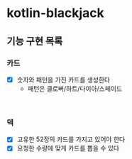# kotlin-blackjack


## 기능 구현 목록

### 카드
- [x] 숫자와 패턴을 가진 카드를 생성한다
  - 패턴은 클로버/하트/다이아/스페이드

<br>

### 덱
- [x] 고유한 52장의 카드를 가지고 있어야 한다
- [x] 요청한 수량에 맞게 카드를 뽑을 수 있다